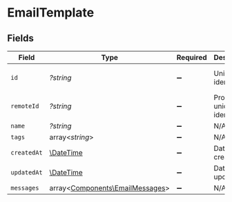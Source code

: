 # EmailTemplate


## Fields

| Field                                                                       | Type                                                                        | Required                                                                    | Description                                                                 | Example                                                                     |
| --------------------------------------------------------------------------- | --------------------------------------------------------------------------- | --------------------------------------------------------------------------- | --------------------------------------------------------------------------- | --------------------------------------------------------------------------- |
| `id`                                                                        | *?string*                                                                   | :heavy_minus_sign:                                                          | Unique identifier                                                           | 8187e5da-dc77-475e-9949-af0f1fa4e4e3                                        |
| `remoteId`                                                                  | *?string*                                                                   | :heavy_minus_sign:                                                          | Provider's unique identifier                                                | 8187e5da-dc77-475e-9949-af0f1fa4e4e3                                        |
| `name`                                                                      | *?string*                                                                   | :heavy_minus_sign:                                                          | N/A                                                                         |                                                                             |
| `tags`                                                                      | array<*string*>                                                             | :heavy_minus_sign:                                                          | N/A                                                                         |                                                                             |
| `createdAt`                                                                 | [\DateTime](https://www.php.net/manual/en/class.datetime.php)               | :heavy_minus_sign:                                                          | Date of creation                                                            | 2021-01-01T00:00:00.000Z                                                    |
| `updatedAt`                                                                 | [\DateTime](https://www.php.net/manual/en/class.datetime.php)               | :heavy_minus_sign:                                                          | Date of last update                                                         | 2021-01-01T00:00:00.000Z                                                    |
| `messages`                                                                  | array<[Components\EmailMessages](../../Models/Components/EmailMessages.md)> | :heavy_minus_sign:                                                          | N/A                                                                         |                                                                             |